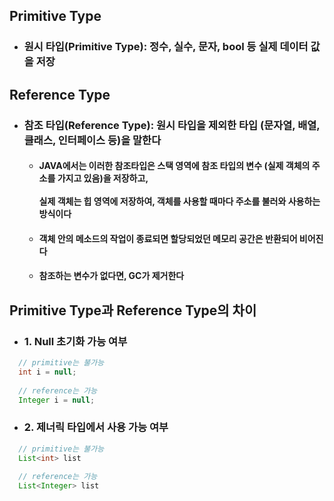 ## Primitive Type
  - ### 원시 타입(Primitive Type): 정수, 실수, 문자, bool 등 실제 데이터 값을 저장
  
## Reference Type
  - ### 참조 타입(Reference Type): 원시 타입을 제외한 타입 (문자열, 배열, 클래스, 인터페이스 등)을 말한다
    - #### JAVA에서는 이러한 참조타입은 스택 영역에 참조 타입의 변수 (실제 객체의 주소를 가지고 있음)을 저장하고, <br><br> 실제 객체는 힙 영역에 저장하여, 객체를 사용할 때마다 주소를 불러와 사용하는 방식이다
    - #### 객체 안의 메소드의 작업이 종료되면 할당되었던 메모리 공간은 반환되어 비어진다
    - #### 참조하는 변수가 없다면, GC가 제거한다
    
## Primitive Type과 Reference Type의 차이
  - ### 1. Null 초기화 가능 여부
  ``` java
    // primitive는 불가능
    int i = null;
    
    // reference는 가능
    Integer i = null;
  ```
  - ### 2. 제너릭 타입에서 사용 가능 여부
  ``` java
    // primitive는 불가능
    List<int> list
    
    // reference는 가능
    List<Integer> list
  ```
  
